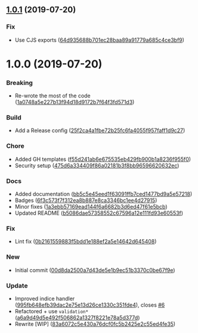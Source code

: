 ## [1.0.1](https://github.com/Berkmann18/tvt-split/compare/v1.0.0...v1.0.1) (2019-07-20)


### Fix

* Use CJS exports ([64d935688b701ec28baa89a91779a685c4ce3bf9](https://github.com/Berkmann18/tvt-split/commit/64d935688b701ec28baa89a91779a685c4ce3bf9))

# 1.0.0 (2019-07-20)


### Breaking

* Re-wrote the most of the code ([1a0748a5e227b13f94d18d9172b7f64f3fd571d3](https://github.com/Berkmann18/tvt-split/commit/1a0748a5e227b13f94d18d9172b7f64f3fd571d3))

### Build

* Add a Release config ([25f2ca4a1fbe72b25fc6fa4055f957faff1d9c27](https://github.com/Berkmann18/tvt-split/commit/25f2ca4a1fbe72b25fc6fa4055f957faff1d9c27))

### Chore

* Added GH templates ([f55d241ab6e675535eb429fb900b1a8236f955f0](https://github.com/Berkmann18/tvt-split/commit/f55d241ab6e675535eb429fb900b1a8236f955f0))
* Security setup ([475d6a334409f86a02181b3f8bb96596620632ec](https://github.com/Berkmann18/tvt-split/commit/475d6a334409f86a02181b3f8bb96596620632ec))

### Docs

* Added documentation ([bb5c5e45eed1f63091ffb7ced1477bd9a5e57218](https://github.com/Berkmann18/tvt-split/commit/bb5c5e45eed1f63091ffb7ced1477bd9a5e57218))
* Badges ([6f3c573f7f312ea8b887e8ca3346bc1ee4d27915](https://github.com/Berkmann18/tvt-split/commit/6f3c573f7f312ea8b887e8ca3346bc1ee4d27915))
* Minor fixes ([1a3ebb57169ead144f6a6682b3d6ed47f61e5bcb](https://github.com/Berkmann18/tvt-split/commit/1a3ebb57169ead144f6a6682b3d6ed47f61e5bcb))
* Updated README ([b5086dae57358552c67596a12e111fd93e60553f](https://github.com/Berkmann18/tvt-split/commit/b5086dae57358552c67596a12e111fd93e60553f))

### Fix

* Lint fix ([0b2161559883f5bdd1e188ef2a5e14642d645408](https://github.com/Berkmann18/tvt-split/commit/0b2161559883f5bdd1e188ef2a5e14642d645408))

### New

* Initial commit ([00d8da2500a7d43de5e1b9ec51b3370c0be67f9e](https://github.com/Berkmann18/tvt-split/commit/00d8da2500a7d43de5e1b9ec51b3370c0be67f9e))

### Update

* Improved indice handler ([995fb648efb39dac2e75e13d26ce1330c351fde4](https://github.com/Berkmann18/tvt-split/commit/995fb648efb39dac2e75e13d26ce1330c351fde4)), closes [#6](https://github.com/Berkmann18/tvt-split/issues/6)
* Refactored + use `validation*` ([a6a9d49d5e492f506862a1327f8221e78a5d377d](https://github.com/Berkmann18/tvt-split/commit/a6a9d49d5e492f506862a1327f8221e78a5d377d))
* Rewrite [WIP] ([83a6072c5e430a76dcf0fc5b2425e2c55ed4fe35](https://github.com/Berkmann18/tvt-split/commit/83a6072c5e430a76dcf0fc5b2425e2c55ed4fe35))
